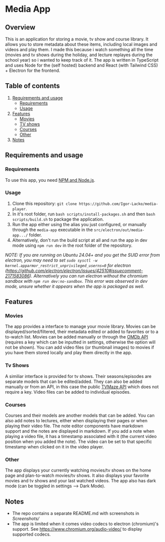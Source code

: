 # Media App

## Overview

This is an application for storing a movie, tv show and course library. It allows you to store metadata about these items, including local images and videos and play them. I made this because i watch something all the time (movies and tv shows during the holiday, and lecture replayes during the school year) so i wanted to keep track of it. The app is written in
TypeScript and uses Node for the (self hosted) backend and React (with Tailwind CSS) + Electron for the frontend.

## Table of contents

1. [Requirements and usage](#requirements-and-usage)
   - [Requirements](#requirements)
   - [Usage](#usage)
2. [Features](#features)
   - [Movies](#movies)
   - [TV shows](#tv-shows)
   - [Courses](#courses)
   - [Other](#other)
3. [Notes](#notes)

## Requirements and usage

### Requirements

To use this app, you need [NPM and Node.js](https://docs.npmjs.com/downloading-and-installing-node-js-and-npm).

### Usage

1. Clone this repository: `git clone https://github.com/Igor-Lacko/media-player`.
2. In it's root folder, run `bash scripts/install-packages.sh` and then `bash scripts/build.sh` to package the application.
3. Run the app either using the alias you just configured, or manually through the `media-app` executable in the `src/electron/out/media-app.../` folder.
4. Alternatively, don't run the build script at all and run the app in dev mode using `npm run dev` in the root folder of the repository.

_NOTE: If you are running on Ubuntu 24.04+ and you get the SUID error from electron, you may need to set `sudo sysctl -w kernel.apparmor_restrict_unprivileged_userns=0` for electron (https://github.com/electron/electron/issues/42510#issuecomment-2171583086). Alternatively you can run electron without the chromium sandbox with `npm run dev:no-sandbox`. This error was observed in dev mode, unsure whether it appears when the app is packaged as well._

## Features

### Movies

The app provides a interface to manage your movie library. Movies can be displayed/sorted/filtered, their metadata edited or added to favorites or to a to-watch list. Movies can be added manually or through the [OMDb API](https://www.omdbapi.com/) (requires a key which can be inputted in settings, otherwise the option will not be shown). You can add video files (or thumbnail images) to movies if you have them stored locally and play them directly in the app.

### Tv Shows

A similiar interface is provided for tv shows. Their seasons/episodes are separate models that can be edited/added. They can also be added manually or from an API, in this case the public [TVMaze API](https://www.tvmaze.com/api) which does not require a key. Video files can be added to individual episodes.

### Courses

Courses and their models are another models that can be added. You can also add notes to lectures, either when displaying their pages or when playing their video file. The note editor components have markdown support and the notes are displayed in markdown. If you add a note when playing a video file, it has a timestamp associated with it (the current video position when you added the note). The video can be set to that specific timestamp when clicked on it in the video player.

### Other

The app displays your currently watching movies/tv shows on the home page and plan-to-watch movies/tv shows. It also displays your favorite movies and tv shows and your last watched videos. The app also has dark mode (can be toggled in settings --> Dark Mode).

## Notes

- The repo contains a separate README.md with screenshots in _Screenshots/_<br>
- The app is limited when it comes video codecs to electron (chromium)'s support. See https://www.chromium.org/audio-video/ to display supported codecs.<br>

